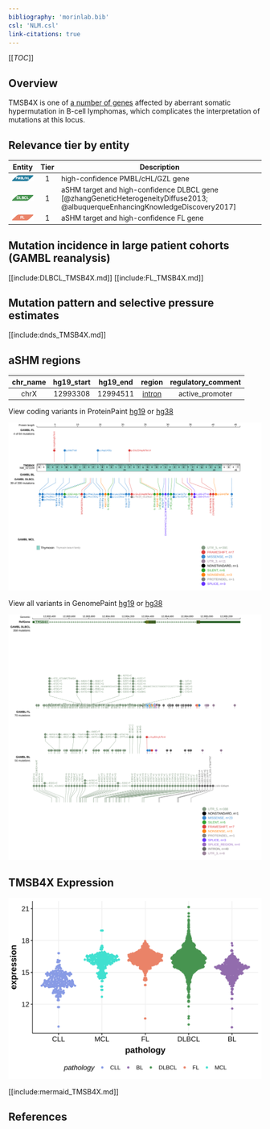 ```yaml
---
bibliography: 'morinlab.bib'
csl: 'NLM.csl'
link-citations: true
---
```

[[_TOC_]]

## Overview
TMSB4X is one of [a number of genes](https://github.com/morinlab/LLMPP/wiki/ashm) affected by aberrant somatic hypermutation in B-cell lymphomas, which complicates the interpretation of mutations at this locus.



## Relevance tier by entity

|Entity|Tier|Description                           |
|:------:|:----:|--------------------------------------|
|![PMBL](images/icons/PMBL_tier1.png)|1|high-confidence PMBL/cHL/GZL gene|
|![DLBCL](images/icons/DLBCL_tier1.png) |1 | aSHM target and high-confidence DLBCL gene            [@zhangGeneticHeterogeneityDiffuse2013; @albuquerqueEnhancingKnowledgeDiscovery2017]|
|![FL](images/icons/FL_tier1.png)    |1| aSHM target and high-confidence FL gene               |

## Mutation incidence in large patient cohorts (GAMBL reanalysis)

[[include:DLBCL_TMSB4X.md]]
[[include:FL_TMSB4X.md]]

## Mutation pattern and selective pressure estimates

[[include:dnds_TMSB4X.md]]

## aSHM regions

|chr_name|hg19_start|hg19_end|region                                                                                      |regulatory_comment|
|:--------:|:----------:|:--------:|:--------------------------------------------------------------------------------------------:|:------------------:|
|chrX    |12993308  |12994511|[intron](https://genome.ucsc.edu/s/rdmorin/GAMBL%20hg19?position=chrX%3A12993308%2D12994511)|active_promoter   |



View coding variants in ProteinPaint [hg19](https://morinlab.github.io/LLMPP/GAMBL/TMSB4X_protein.html)  or [hg38](https://morinlab.github.io/LLMPP/GAMBL/TMSB4X_protein_hg38.html)

![](images/proteinpaint/TMSB4X_NM_021109.svg)

View all variants in GenomePaint [hg19](https://morinlab.github.io/LLMPP/GAMBL/TMSB4X.html)  or [hg38](https://morinlab.github.io/LLMPP/GAMBL/TMSB4X_hg38.html)

![](images/proteinpaint/TMSB4X.svg)

## TMSB4X Expression
![](images/gene_expression/TMSB4X_by_pathology.svg)
<!-- ORIGIN: albuquerqueEnhancingKnowledgeDiscovery2017a -->
<!-- DLBCL: albuquerqueEnhancingKnowledgeDiscovery2017a -->

[[include:mermaid_TMSB4X.md]]

## References

